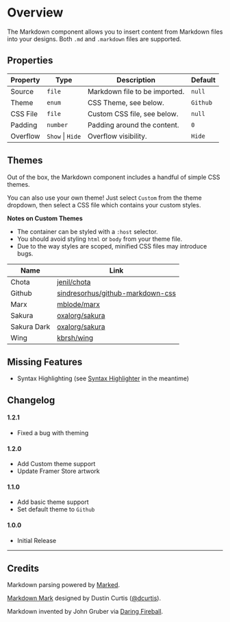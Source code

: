# Overview
The Markdown component allows you to insert content from Markdown files into your designs. Both `.md` and `.markdown` files are supported.

## Properties

| Property  | Type              | Description                       | Default   |
|---------- |---------------    |-------------------------------    |---------  |
| Source    | `file`            | Markdown file to be imported.     | `null`    |
| Theme     | `enum`            | CSS Theme, see below.             | `Github`  |
| CSS File  | `file`            | Custom CSS file, see below.       | `null`    |
| Padding   | `number`          | Padding around the content.       | `0`       |
| Overflow  | `Show` \| `Hide`  | Overflow visibility.              | `Hide`    |

## Themes
Out of the box, the Markdown component includes a handful of simple CSS themes.

You can also use your own theme! Just select `Custom` from the theme dropdown, then select a CSS file which contains your custom styles.

**Notes on Custom Themes**
- The container can be styled with a `:host` selector.
- You should avoid styling `html` or `body` from your theme file.
- Due to the way styles are scoped, minified CSS files may introduce bugs.

| Name          | Link                                        |
|-------------- |-------------------------------------------- |
| Chota         | [jenil/chota](https://github.com/jenil/chota) |
| Github        | [sindresorhus/github-markdown-css](https://github.com/sindresorhus/github-markdown-css) |
| Marx          | [mblode/marx](https://mblode.github.io/marx/) |
| Sakura        | [oxalorg/sakura](https://github.com/oxalorg/sakura) |
| Sakura Dark   | [oxalorg/sakura](https://github.com/oxalorg/sakura) |
| Wing          | [kbrsh/wing](https://kbrsh.github.io/wing/) |

## Missing Features
- Syntax Highlighting (see [Syntax Highlighter](https://store.framer.com/package/danielguillan/syntax-highlighter) in the meantime)

## Changelog

#### 1.2.1
- Fixed a bug with theming

#### 1.2.0
- Add Custom theme support
- Update Framer Store artwork

#### 1.1.0
- Add basic theme support
- Set default theme to `Github`

#### 1.0.0
- Initial Release


---

## Credits

Markdown parsing powered by [Marked](https://github.com/markedjs/marked).

[Markdown Mark](https://github.com/dcurtis/markdown-mark) designed by Dustin Curtis ([@dcurtis](http://twitter.com/dcurtis)).

Markdown invented by John Gruber via [Daring Fireball](https://daringfireball.net/projects/markdown/).

